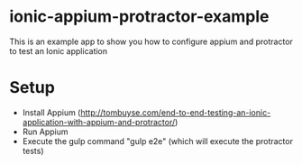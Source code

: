 # ionic-appium-protractor-example
This is an example app to show you how to configure appium and protractor to test an Ionic application

# Setup
- Install Appium (http://tombuyse.com/end-to-end-testing-an-ionic-application-with-appium-and-protractor/)
- Run Appium
- Execute the gulp command "gulp e2e" (which will execute the protractor tests)
